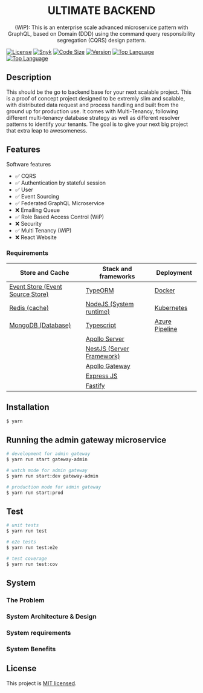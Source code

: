 <h1 align="center">
ULTIMATE BACKEND
</h1>
  
<p align="center">
  (WiP): This is an enterprise scale advanced microservice pattern with GraphQL, based on Domain  (DDD) using the command query responsibility segregation (CQRS) design pattern.
</p>
    <p align="center">
</p>

<a href="https://img.shields.io/github/license/juicycleff/ultimate-backend?style=for-the-badge" target="_blank"><img src="https://img.shields.io/github/license/juicycleff/ultimate-backend?style=for-the-badge" alt="License"/></a>
<a href="https://img.shields.io/snyk/vulnerabilities/github/juicycleff/ultimate-backend?style=for-the-badge" target="_blank"><img src="https://img.shields.io/snyk/vulnerabilities/github/juicycleff/ultimate-backend?style=for-the-badge" alt="Snyk"/></a>
<a href="https://img.shields.io/github/languages/code-size/juicycleff/ultimate-backend?style=for-the-badge" target="_blank"><img src="https://img.shields.io/github/languages/code-size/juicycleff/ultimate-backend?style=for-the-badge" alt="Code Size"/></a>
<a href="https://img.shields.io/github/package-json/v/juicycleff/ultimate-backend?style=for-the-badge" target="_blank"><img src="https://img.shields.io/github/package-json/v/juicycleff/ultimate-backend?style=for-the-badge" alt="Version"/></a>
<a href="https://img.shields.io/github/languages/top/juicycleff/ultimate-backend?style=for-the-badge" target="_blank"><img src="https://img.shields.io/github/languages/top/juicycleff/ultimate-backend?style=for-the-badge" alt="Top Language"/></a>
<a href="https://img.shields.io/codacy/grade/dc460840375d4ac995f5647a5ed10179?style=for-the-badge" target="_blank"><img src="https://img.shields.io/codacy/grade/dc460840375d4ac995f5647a5ed10179?style=for-the-badge" alt="Top Language"/></a>

## Description
This should be the go to backend base for your next scalable project. This is a proof of concept project designed to be extremly slim and scalable, with distributed data request and process handling and built from the ground up for production use. It comes with Multi-Tenancy, following different multi-tenancy database strategy as well as different resolver patterns
to identify your tenants. The goal is to give your next big project that extra leap to awesomeness.

## Features
Software features

 * ✅ CQRS
 * ✅ Authentication by stateful session
 * ✅ User
 * ✅ Event Sourcing
 * ✅ Federated GraphQL Microservice
 * ❌ Emailing Queue
 * ✅ Role Based Access Control (WiP)
 * ❌ Security
 * ✅ Multi Tenancy (WiP)
 * ❌ React Website
 
### Requirements
| Store and Cache                                                           | Stack and frameworks                          | Deployment                            |
|---------------------------------------------------------------------------|-----------------------------------------------|----------------------------------------|
| [Event Store (Event Source Store)](https://eventstore.org)            | [TypeORM](https://typeorm.io)                 | [Docker](https://www.docker.com/) |
| [Redis (cache)](https://redis.io/) | [NodeJS (System runtime)](https://nodejs.org) | [Kubernetes](https://kubernetes.io/) |
| [MongoDB (Database)](https://www.mongodb.com/)    | [Typescript](https://www.typescriptlang.org)  | [Azure Pipeline](https://azure.microsoft.com/en-us/services/devops/pipelines/) |
|                                                                           | [Apollo Server](https://www.apollographql.com/docs/apollo-server) |   |
|                                                                           | [NestJS (Server Framework)](https://nestjs.com) |   |
|                                                                           | [Apollo Gateway](https://www.apollographql.com/docs/apollo-server/federation/introduction) |   |
|                                                                           | [Express JS](https://expressjs.com)            |   |
|                                                                           | [Fastify](https://www.fastify.io)              |   |


## Installation

```bash
$ yarn
```

## Running the admin gateway microservice
```bash
# development for admin gateway
$ yarn run start gateway-admin

# watch mode for admin gateway
$ yarn run start:dev gateway-admin

# production mode for admin gateway
$ yarn run start:prod
```

## Test
```bash
# unit tests
$ yarn run test

# e2e tests
$ yarn run test:e2e

# test coverage
$ yarn run test:cov
```

## System

### The Problem

### System Architecture & Design

### System requirements

### System Benefits

## License

  This project is [MIT licensed](LICENSE).
